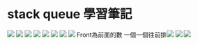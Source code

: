 # stack queue 學習筆記

![](https://i.imgur.com/48saZe8.png)
![](https://i.imgur.com/T2FkPU9.png)
![](https://i.imgur.com/loZdr21.png)
![](https://i.imgur.com/JxqmPvl.png)
![](https://i.imgur.com/BnXiPE3.png)
![](https://i.imgur.com/e9aeuC4.png)
![](https://i.imgur.com/Um42jEN.png)
![](https://i.imgur.com/cZd7Zqn.png)
Front為前面的數  一個一個往前排![](https://i.imgur.com/VZdJOws.png)
![](https://i.imgur.com/qer6i6Z.png)
![](https://i.imgur.com/0MnhXoa.png)
